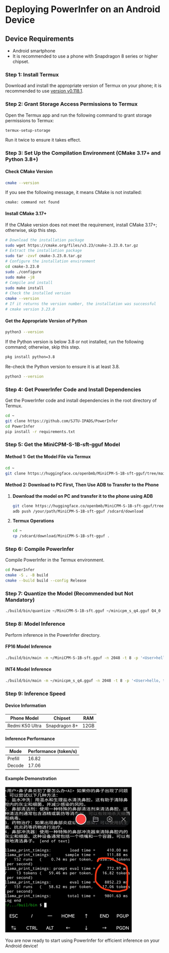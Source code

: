 # Deploying PowerInfer on an Android Device

## Device Requirements
- Android smartphone
- It is recommended to use a phone with Snapdragon 8 series or higher chipset.

### Step 1: Install Termux

Download and install the appropriate version of Termux on your phone; it is recommended to use [version v0.118.1](https://github.com/termux/termux-app/releases/tag/v0.118.1).


### Step 2: Grant Storage Access Permissions to Termux

Open the Termux app and run the following command to grant storage permissions to Termux:

```sh
termux-setup-storage
```

Run it twice to ensure it takes effect.

### Step 3: Set Up the Compilation Environment (CMake 3.17+ and Python 3.8+)

#### Check CMake Version

```sh
cmake --version
```

If you see the following message, it means CMake is not installed:
```
cmake: command not found
```

#### Install CMake 3.17+

If the CMake version does not meet the requirement, install CMake 3.17+; otherwise, skip this step.

```sh
# Download the installation package
sudo wget https://cmake.org/files/v3.23/cmake-3.23.0.tar.gz
# Extract the installation package
sudo tar -zxvf cmake-3.23.0.tar.gz
# Configure the installation environment
cd cmake-3.23.0
sudo ./configure
sudo make -j8
# Compile and install
sudo make install
# Check the installed version
cmake --version
# If it returns the version number, the installation was successful
# cmake version 3.23.0
```

#### Get the Appropriate Version of Python

```sh
python3 --version
```

If the Python version is below 3.8 or not installed, run the following command; otherwise, skip this step.

```sh
pkg install python=3.8
```

Re-check the Python version to ensure it is at least 3.8.

```sh
python3 --version
```

### Step 4: Get PowerInfer Code and Install Dependencies

Get the PowerInfer code and install dependencies in the root directory of Termux.

```sh
cd ~
git clone https://github.com/SJTU-IPADS/PowerInfer
cd PowerInfer
pip install -r requirements.txt
```

### Step 5: Get the MiniCPM-S-1B-sft-gguf Model

#### Method 1: Get the Model File via Termux

```sh
cd ~
git clone https://huggingface.co/openbmb/MiniCPM-S-1B-sft-gguf/tree/main
```

#### Method 2: Download to PC First, Then Use ADB to Transfer to the Phone

1. **Download the model on PC and transfer it to the phone using ADB**

   ```sh
   git clone https://huggingface.co/openbmb/MiniCPM-S-1B-sft-gguf/tree/main
   adb push /your/path/MiniCPM-S-1B-sft-gguf /sdcard/download
   ```

2. **Termux Operations**

   ```sh
   cd ~
   cp /sdcard/download/MiniCPM-S-1B-sft-gguf .
   ```

### Step 6: Compile PowerInfer

Compile PowerInfer in the Termux environment.

```sh
cd PowerInfer
cmake -S . -B build
cmake --build build --config Release
```

### Step 7: Quantize the Model (Recommended but Not Mandatory)

```sh
./build/bin/quantize ~/MiniCPM-S-1B-sft.gguf ~/minicpm_s_q4.gguf Q4_0
```

### Step 8: Model Inference

Perform inference in the PowerInfer directory.

#### FP16 Model Inference

```sh
./build/bin/main -m ~/MiniCPM-S-1B-sft.gguf -n 2048 -t 8 -p '<User>hello, tell me a story please.<AI>'
```

#### INT4 Model Inference

```sh
./build/bin/main -m ~/minicpm_s_q4.gguf -n 2048 -t 8 -p '<User>hello, tell me a story please.<AI>'
```

### Step 9: Inference Speed

#### Device Information

| Phone Model | Chipset | RAM |
|-------------|---------|-----|
| Redmi K50 Ultra | Snapdragon 8+ | 12GB |

#### Inference Performance

| Mode      | Performance (token/s) |
|-----------|-----------------------|
| Prefill   | 16.82                 |
| Decode    | 17.06                 |

#### Example Demonstration

![PowerInfer on Android Screenshot](../../../../asset/powerinfer_android.png)

You are now ready to start using PowerInfer for efficient inference on your Android device!
